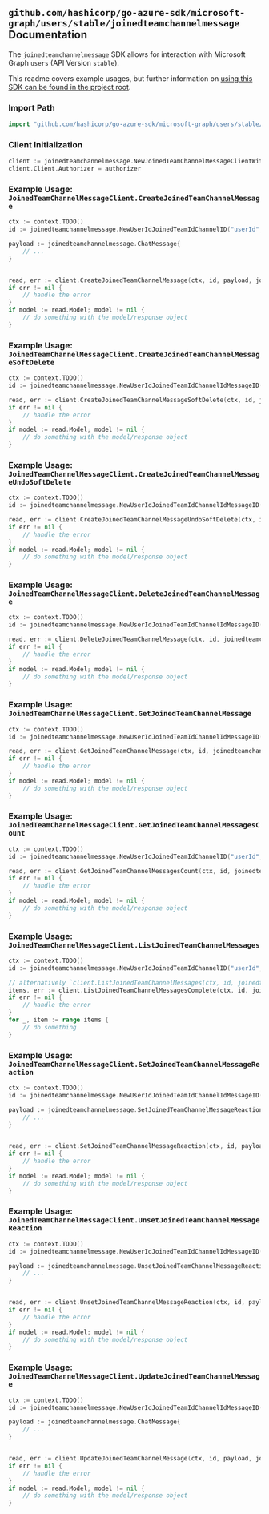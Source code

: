 
## `github.com/hashicorp/go-azure-sdk/microsoft-graph/users/stable/joinedteamchannelmessage` Documentation

The `joinedteamchannelmessage` SDK allows for interaction with Microsoft Graph `users` (API Version `stable`).

This readme covers example usages, but further information on [using this SDK can be found in the project root](https://github.com/hashicorp/go-azure-sdk/tree/main/docs).

### Import Path

```go
import "github.com/hashicorp/go-azure-sdk/microsoft-graph/users/stable/joinedteamchannelmessage"
```


### Client Initialization

```go
client := joinedteamchannelmessage.NewJoinedTeamChannelMessageClientWithBaseURI("https://graph.microsoft.com")
client.Client.Authorizer = authorizer
```


### Example Usage: `JoinedTeamChannelMessageClient.CreateJoinedTeamChannelMessage`

```go
ctx := context.TODO()
id := joinedteamchannelmessage.NewUserIdJoinedTeamIdChannelID("userId", "teamId", "channelId")

payload := joinedteamchannelmessage.ChatMessage{
	// ...
}


read, err := client.CreateJoinedTeamChannelMessage(ctx, id, payload, joinedteamchannelmessage.DefaultCreateJoinedTeamChannelMessageOperationOptions())
if err != nil {
	// handle the error
}
if model := read.Model; model != nil {
	// do something with the model/response object
}
```


### Example Usage: `JoinedTeamChannelMessageClient.CreateJoinedTeamChannelMessageSoftDelete`

```go
ctx := context.TODO()
id := joinedteamchannelmessage.NewUserIdJoinedTeamIdChannelIdMessageID("userId", "teamId", "channelId", "chatMessageId")

read, err := client.CreateJoinedTeamChannelMessageSoftDelete(ctx, id, joinedteamchannelmessage.DefaultCreateJoinedTeamChannelMessageSoftDeleteOperationOptions())
if err != nil {
	// handle the error
}
if model := read.Model; model != nil {
	// do something with the model/response object
}
```


### Example Usage: `JoinedTeamChannelMessageClient.CreateJoinedTeamChannelMessageUndoSoftDelete`

```go
ctx := context.TODO()
id := joinedteamchannelmessage.NewUserIdJoinedTeamIdChannelIdMessageID("userId", "teamId", "channelId", "chatMessageId")

read, err := client.CreateJoinedTeamChannelMessageUndoSoftDelete(ctx, id, joinedteamchannelmessage.DefaultCreateJoinedTeamChannelMessageUndoSoftDeleteOperationOptions())
if err != nil {
	// handle the error
}
if model := read.Model; model != nil {
	// do something with the model/response object
}
```


### Example Usage: `JoinedTeamChannelMessageClient.DeleteJoinedTeamChannelMessage`

```go
ctx := context.TODO()
id := joinedteamchannelmessage.NewUserIdJoinedTeamIdChannelIdMessageID("userId", "teamId", "channelId", "chatMessageId")

read, err := client.DeleteJoinedTeamChannelMessage(ctx, id, joinedteamchannelmessage.DefaultDeleteJoinedTeamChannelMessageOperationOptions())
if err != nil {
	// handle the error
}
if model := read.Model; model != nil {
	// do something with the model/response object
}
```


### Example Usage: `JoinedTeamChannelMessageClient.GetJoinedTeamChannelMessage`

```go
ctx := context.TODO()
id := joinedteamchannelmessage.NewUserIdJoinedTeamIdChannelIdMessageID("userId", "teamId", "channelId", "chatMessageId")

read, err := client.GetJoinedTeamChannelMessage(ctx, id, joinedteamchannelmessage.DefaultGetJoinedTeamChannelMessageOperationOptions())
if err != nil {
	// handle the error
}
if model := read.Model; model != nil {
	// do something with the model/response object
}
```


### Example Usage: `JoinedTeamChannelMessageClient.GetJoinedTeamChannelMessagesCount`

```go
ctx := context.TODO()
id := joinedteamchannelmessage.NewUserIdJoinedTeamIdChannelID("userId", "teamId", "channelId")

read, err := client.GetJoinedTeamChannelMessagesCount(ctx, id, joinedteamchannelmessage.DefaultGetJoinedTeamChannelMessagesCountOperationOptions())
if err != nil {
	// handle the error
}
if model := read.Model; model != nil {
	// do something with the model/response object
}
```


### Example Usage: `JoinedTeamChannelMessageClient.ListJoinedTeamChannelMessages`

```go
ctx := context.TODO()
id := joinedteamchannelmessage.NewUserIdJoinedTeamIdChannelID("userId", "teamId", "channelId")

// alternatively `client.ListJoinedTeamChannelMessages(ctx, id, joinedteamchannelmessage.DefaultListJoinedTeamChannelMessagesOperationOptions())` can be used to do batched pagination
items, err := client.ListJoinedTeamChannelMessagesComplete(ctx, id, joinedteamchannelmessage.DefaultListJoinedTeamChannelMessagesOperationOptions())
if err != nil {
	// handle the error
}
for _, item := range items {
	// do something
}
```


### Example Usage: `JoinedTeamChannelMessageClient.SetJoinedTeamChannelMessageReaction`

```go
ctx := context.TODO()
id := joinedteamchannelmessage.NewUserIdJoinedTeamIdChannelIdMessageID("userId", "teamId", "channelId", "chatMessageId")

payload := joinedteamchannelmessage.SetJoinedTeamChannelMessageReactionRequest{
	// ...
}


read, err := client.SetJoinedTeamChannelMessageReaction(ctx, id, payload, joinedteamchannelmessage.DefaultSetJoinedTeamChannelMessageReactionOperationOptions())
if err != nil {
	// handle the error
}
if model := read.Model; model != nil {
	// do something with the model/response object
}
```


### Example Usage: `JoinedTeamChannelMessageClient.UnsetJoinedTeamChannelMessageReaction`

```go
ctx := context.TODO()
id := joinedteamchannelmessage.NewUserIdJoinedTeamIdChannelIdMessageID("userId", "teamId", "channelId", "chatMessageId")

payload := joinedteamchannelmessage.UnsetJoinedTeamChannelMessageReactionRequest{
	// ...
}


read, err := client.UnsetJoinedTeamChannelMessageReaction(ctx, id, payload, joinedteamchannelmessage.DefaultUnsetJoinedTeamChannelMessageReactionOperationOptions())
if err != nil {
	// handle the error
}
if model := read.Model; model != nil {
	// do something with the model/response object
}
```


### Example Usage: `JoinedTeamChannelMessageClient.UpdateJoinedTeamChannelMessage`

```go
ctx := context.TODO()
id := joinedteamchannelmessage.NewUserIdJoinedTeamIdChannelIdMessageID("userId", "teamId", "channelId", "chatMessageId")

payload := joinedteamchannelmessage.ChatMessage{
	// ...
}


read, err := client.UpdateJoinedTeamChannelMessage(ctx, id, payload, joinedteamchannelmessage.DefaultUpdateJoinedTeamChannelMessageOperationOptions())
if err != nil {
	// handle the error
}
if model := read.Model; model != nil {
	// do something with the model/response object
}
```
